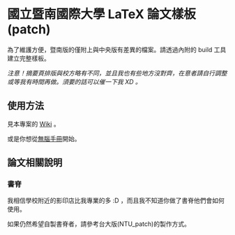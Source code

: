 # 國立暨南國際大學 LaTeX 論文樣板(patch)

為了維護方便，暨南版的僅附上與中央版有差異的檔案。請透過內附的 build 工具建立完整樣板。

*注意！摘要頁排版與校方略有不同，並且我也有些地方沒對齊，在意者請自行調整或等我有時間再做。須要的話可以催一下我 XD 。*


## 使用方法
見本專案的 [Wiki](https://github.com/sppmg/TW_Thesis_Template/wiki) 。

或是你想從[無腦手冊](https://github.com/sppmg/TW_Thesis_Template/wiki/%E7%84%A1%E8%85%A6%E6%89%8B%E5%86%8A)開始。

## 論文相關說明

### 書脊
我相信學校附近的影印店比我專業的多 :D ，而且我不知道你做了書脊他們會如何使用。

如果仍然希望自製書脊者，請參考台大版(NTU_patch)的製作方式。


